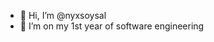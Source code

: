- 👋 Hi, I’m @nyxsoysal
- 🌱 I’m on my 1st year of software engineering

<!---
nyxsoysal/nyxsoysal is a ✨ special ✨ repository because its `README.md` (this file) appears on your GitHub profile.
You can click the Preview link to take a look at your changes.
--->
